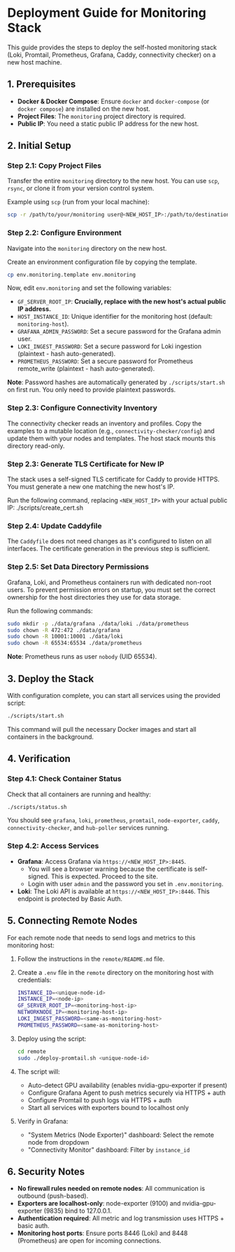 # Deployment Guide for Monitoring Stack

This guide provides the steps to deploy the self-hosted monitoring stack (Loki, Promtail, Prometheus, Grafana, Caddy, connectivity checker) on a new host machine.

## 1. Prerequisites

- **Docker & Docker Compose**: Ensure `docker` and `docker-compose` (or `docker compose`) are installed on the new host.
- **Project Files**: The `monitoring` project directory is required.
- **Public IP**: You need a static public IP address for the new host.

## 2. Initial Setup

### Step 2.1: Copy Project Files
Transfer the entire `monitoring` directory to the new host. You can use `scp`, `rsync`, or clone it from your version control system.

Example using `scp` (run from your local machine):
```bash
scp -r /path/to/your/monitoring user@<NEW_HOST_IP>:/path/to/destination/
```

### Step 2.2: Configure Environment
Navigate into the `monitoring` directory on the new host.

Create an environment configuration file by copying the template.
```bash
cp env.monitoring.template env.monitoring
```
Now, edit `env.monitoring` and set the following variables:
- `GF_SERVER_ROOT_IP`: **Crucially, replace with the new host's actual public IP address.**
- `HOST_INSTANCE_ID`: Unique identifier for the monitoring host (default: `monitoring-host`).
- `GRAFANA_ADMIN_PASSWORD`: Set a secure password for the Grafana admin user.
- `LOKI_INGEST_PASSWORD`: Set a secure password for Loki ingestion (plaintext - hash auto-generated).
- `PROMETHEUS_PASSWORD`: Set a secure password for Prometheus remote_write (plaintext - hash auto-generated).

**Note**: Password hashes are automatically generated by `./scripts/start.sh` on first run. You only need to provide plaintext passwords.
### Step 2.3: Configure Connectivity Inventory

The connectivity checker reads an inventory and profiles. Copy the examples to a mutable location (e.g., `connectivity-checker/config`) and update them with your nodes and templates. The host stack mounts this directory read-only.

### Step 2.3: Generate TLS Certificate for New IP
The stack uses a self-signed TLS certificate for Caddy to provide HTTPS. You must generate a new one matching the new host's IP.

Run the following command, replacing `<NEW_HOST_IP>` with your actual public IP:
./scripts/create_cert.sh

### Step 2.4: Update Caddyfile
The `Caddyfile` does not need changes as it's configured to listen on all interfaces. The certificate generation in the previous step is sufficient.

### Step 2.5: Set Data Directory Permissions
Grafana, Loki, and Prometheus containers run with dedicated non-root users. To prevent permission errors on startup, you must set the correct ownership for the host directories they use for data storage.

Run the following commands:
```bash
sudo mkdir -p ./data/grafana ./data/loki ./data/prometheus
sudo chown -R 472:472 ./data/grafana
sudo chown -R 10001:10001 ./data/loki
sudo chown -R 65534:65534 ./data/prometheus
```

**Note**: Prometheus runs as user `nobody` (UID 65534).

## 3. Deploy the Stack

With configuration complete, you can start all services using the provided script:
```bash
./scripts/start.sh
```
This command will pull the necessary Docker images and start all containers in the background.

## 4. Verification

### Step 4.1: Check Container Status
Check that all containers are running and healthy:
```bash
./scripts/status.sh
```
You should see `grafana`, `loki`, `prometheus`, `promtail`, `node-exporter`, `caddy`, `connectivity-checker`, and `hub-poller` services running.

### Step 4.2: Access Services
- **Grafana**: Access Grafana via `https://<NEW_HOST_IP>:8445`.
  - You will see a browser warning because the certificate is self-signed. This is expected. Proceed to the site.
  - Login with user `admin` and the password you set in `.env.monitoring`.
- **Loki**: The Loki API is available at `https://<NEW_HOST_IP>:8446`. This endpoint is protected by Basic Auth.

## 5. Connecting Remote Nodes

For each remote node that needs to send logs and metrics to this monitoring host:

1.  Follow the instructions in the `remote/README.md` file.
2.  Create a `.env` file in the `remote` directory on the monitoring host with credentials:
    ```bash
    INSTANCE_ID=<unique-node-id>
    INSTANCE_IP=<node-ip>
    GF_SERVER_ROOT_IP=<monitoring-host-ip>
    NETWORKNODE_IP=<monitoring-host-ip>
    LOKI_INGEST_PASSWORD=<same-as-monitoring-host>
    PROMETHEUS_PASSWORD=<same-as-monitoring-host>
    ```
3.  Deploy using the script:
    ```bash
    cd remote
    sudo ./deploy-promtail.sh <unique-node-id>
    ```
4.  The script will:
    - Auto-detect GPU availability (enables nvidia-gpu-exporter if present)
    - Configure Grafana Agent to push metrics securely via HTTPS + auth
    - Configure Promtail to push logs via HTTPS + auth
    - Start all services with exporters bound to localhost only

5.  Verify in Grafana:
    - "System Metrics (Node Exporter)" dashboard: Select the remote node from dropdown
    - "Connectivity Monitor" dashboard: Filter by `instance_id`

## 6. Security Notes

- **No firewall rules needed on remote nodes**: All communication is outbound (push-based).
- **Exporters are localhost-only**: node-exporter (9100) and nvidia-gpu-exporter (9835) bind to 127.0.0.1.
- **Authentication required**: All metric and log transmission uses HTTPS + basic auth.
- **Monitoring host ports**: Ensure ports 8446 (Loki) and 8448 (Prometheus) are open for incoming connections.
